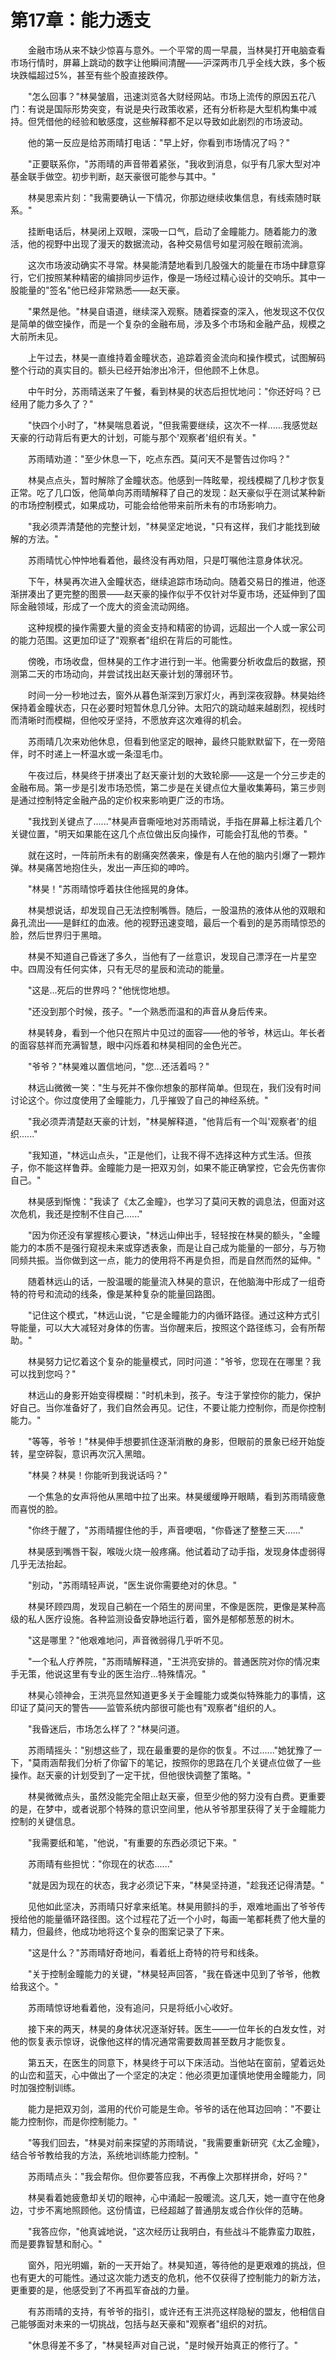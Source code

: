 # 第17章：能力透支

　　金融市场从来不缺少惊喜与意外。一个平常的周一早晨，当林昊打开电脑查看市场行情时，屏幕上跳动的数字让他瞬间清醒——沪深两市几乎全线大跌，多个板块跌幅超过5%，甚至有些个股直接跌停。

　　"怎么回事？"林昊皱眉，迅速浏览各大财经网站。市场上流传的原因五花八门：有说是国际形势突变，有说是央行政策收紧，还有分析称是大型机构集中减持。但凭借他的经验和敏感度，这些解释都不足以导致如此剧烈的市场波动。

　　他的第一反应是给苏雨晴打电话："早上好，你看到市场情况了吗？"

　　"正要联系你，"苏雨晴的声音带着紧张，"我收到消息，似乎有几家大型对冲基金联手做空。初步判断，赵天豪很可能参与其中。"

　　林昊思索片刻："我需要确认一下情况，你那边继续收集信息，有线索随时联系。"

　　挂断电话后，林昊闭上双眼，深吸一口气，启动了金瞳能力。随着能力的激活，他的视野中出现了漫天的数据流动，各种交易信号如星河般在眼前流淌。

　　这次市场波动确实不寻常。林昊能清楚地看到几股强大的能量在市场中肆意穿行，它们按照某种精密的编排同步运作，像是一场经过精心设计的交响乐。其中一股能量的"签名"他已经非常熟悉——赵天豪。

　　"果然是他。"林昊自语道，继续深入观察。随着探查的深入，他发现这不仅仅是简单的做空操作，而是一个复杂的金融布局，涉及多个市场和金融产品，规模之大前所未见。

　　上午过去，林昊一直维持着金瞳状态，追踪着资金流向和操作模式，试图解码整个行动的真实目的。额头已经开始渗出冷汗，但他顾不上休息。

　　中午时分，苏雨晴送来了午餐，看到林昊的状态后担忧地问："你还好吗？已经用了能力多久了？"

　　"快四个小时了，"林昊喘息着说，"但我需要继续，这次不一样......我感觉赵天豪的行动背后有更大的计划，可能与那个'观察者'组织有关。"

　　苏雨晴劝道："至少休息一下，吃点东西。莫问天不是警告过你吗？"

　　林昊点点头，暂时解除了金瞳状态。他感到一阵眩晕，视线模糊了几秒才恢复正常。吃了几口饭，他简单向苏雨晴解释了自己的发现：赵天豪似乎在测试某种新的市场控制模式，如果成功，可能会给他带来前所未有的市场影响力。

　　"我必须弄清楚他的完整计划，"林昊坚定地说，"只有这样，我们才能找到破解的方法。"

　　苏雨晴忧心忡忡地看着他，最终没有再劝阻，只是叮嘱他注意身体状况。

　　下午，林昊再次进入金瞳状态，继续追踪市场动向。随着交易日的推进，他逐渐拼凑出了更完整的图景——赵天豪的操作似乎不仅针对华夏市场，还延伸到了国际金融领域，形成了一个庞大的资金流动网络。

　　这种规模的操作需要大量的资金支持和精密的协调，远超出一个人或一家公司的能力范围。这更加印证了"观察者"组织在背后的可能性。

　　傍晚，市场收盘，但林昊的工作才进行到一半。他需要分析收盘后的数据，预测第二天的市场动向，并尝试找出赵天豪计划的薄弱环节。

　　时间一分一秒地过去，窗外从暮色渐深到万家灯火，再到深夜寂静。林昊始终保持着金瞳状态，只在必要时短暂休息几分钟。太阳穴的跳动越来越剧烈，视线时而清晰时而模糊，但他咬牙坚持，不愿放弃这次难得的机会。

　　苏雨晴几次来劝他休息，但看到他坚定的眼神，最终只能默默留下，在一旁陪伴，时不时递上一杯温水或一条湿毛巾。

　　午夜过后，林昊终于拼凑出了赵天豪计划的大致轮廓——这是一个分三步走的金融布局。第一步是引发市场恐慌，第二步是在关键点位大量收集筹码，第三步则是通过控制特定金融产品的定价权来影响更广泛的市场。

　　"我找到关键点了......"林昊声音嘶哑地对苏雨晴说，手指在屏幕上标注着几个关键位置，"明天如果能在这几个点位做出反向操作，可能会打乱他的节奏。"

　　就在这时，一阵前所未有的剧痛突然袭来，像是有人在他的脑内引爆了一颗炸弹。林昊痛苦地抱住头，发出一声压抑的呻吟。

　　"林昊！"苏雨晴惊呼着扶住他摇晃的身体。

　　林昊想说话，却发现自己无法控制嘴唇。随后，一股温热的液体从他的双眼和鼻孔流出——是鲜红的血液。他的视野迅速变暗，最后一个看到的是苏雨晴惊恐的脸，然后世界归于黑暗。

　　林昊不知道自己昏迷了多久，当他有了一丝意识，发现自己漂浮在一片星空中。四周没有任何实体，只有无尽的星辰和流动的能量。

　　"这是...死后的世界吗？"他恍惚地想。

　　"还没到那个时候，孩子。"一个熟悉而温和的声音从身后传来。

　　林昊转身，看到一个他只在照片中见过的面容——他的爷爷，林远山。年长者的面容慈祥而充满智慧，眼中闪烁着和林昊相同的金色光芒。

　　"爷爷？"林昊难以置信地问，"您...还活着吗？"

　　林远山微微一笑："生与死并不像你想象的那样简单。但现在，我们没有时间讨论这个。你过度使用了金瞳能力，几乎摧毁了自己的神经系统。"

　　"我必须弄清楚赵天豪的计划，"林昊解释道，"他背后有一个叫'观察者'的组织......"

　　"我知道，"林远山点头，"正是他们，让我不得不选择这种方式生活。但孩子，你不能这样鲁莽。金瞳能力是一把双刃剑，如果不能正确掌控，它会先伤害你自己。"

　　林昊感到惭愧："我读了《太乙金瞳》，也学习了莫问天教的调息法，但面对这次危机，我还是控制不住自己......"

　　"因为你还没有掌握核心要诀，"林远山伸出手，轻轻按在林昊的额头，"金瞳能力的本质不是强行窥视未来或穿透表象，而是让自己成为能量的一部分，与万物同频共振。当你做到这一点，能力的使用将不再是负担，而是自然而然的延伸。"

　　随着林远山的话，一股温暖的能量流入林昊的意识，在他脑海中形成了一组奇特的符号和流动的线条，像是某种复杂的能量回路图。

　　"记住这个模式，"林远山说，"它是金瞳能力的内循环路径。通过这种方式引导能量，可以大大减轻对身体的伤害。当你醒来后，按照这个路径练习，会有所帮助。"

　　林昊努力记忆着这个复杂的能量模式，同时问道："爷爷，您现在在哪里？我可以找到您吗？"

　　林远山的身影开始变得模糊："时机未到，孩子。专注于掌控你的能力，保护好自己。当你准备好了，我们自然会再见。记住，不要让能力控制你，而是你控制能力。"

　　"等等，爷爷！"林昊伸手想要抓住逐渐消散的身影，但眼前的景象已经开始旋转，星空碎裂，意识再次沉入黑暗。

　　"林昊？林昊！你能听到我说话吗？"

　　一个焦急的女声将他从黑暗中拉了出来。林昊缓缓睁开眼睛，看到苏雨晴疲惫而喜悦的脸。

　　"你终于醒了，"苏雨晴握住他的手，声音哽咽，"你昏迷了整整三天......"

　　林昊感到嘴唇干裂，喉咙火烧一般疼痛。他试着动了动手指，发现身体虚弱得几乎无法抬起。

　　"别动，"苏雨晴轻声说，"医生说你需要绝对的休息。"

　　林昊环顾四周，发现自己躺在一个陌生的房间里，不像是医院，更像是某种高级的私人医疗设施。各种监测设备安静地运行着，窗外是郁郁葱葱的树木。

　　"这是哪里？"他艰难地问，声音微弱得几乎听不见。

　　"一个私人疗养院，"苏雨晴解释道，"王洪亮安排的。普通医院对你的情况束手无策，他说这里有专业的医生治疗...特殊情况。"

　　林昊心领神会，王洪亮显然知道更多关于金瞳能力或类似特殊能力的事情，这印证了莫问天的警告——监管系统内部很可能也有"观察者"组织的人。

　　"我昏迷后，市场怎么样了？"林昊问道。

　　苏雨晴摇头："别想这些了，现在最重要的是你的恢复。不过......"她犹豫了一下，"莫雨涵帮我们分析了你留下的笔记，按照你的思路在几个关键点位做了一些操作。赵天豪的计划受到了一定干扰，但他很快调整了策略。"

　　林昊微微点头，虽然没能完全阻止赵天豪，但至少他的努力没有白费。更重要的是，在梦中，或者说那个特殊的意识空间里，他从爷爷那里获得了关于金瞳能力控制的关键信息。

　　"我需要纸和笔，"他说，"有重要的东西必须记下来。"

　　苏雨晴有些担忧："你现在的状态......"

　　"就是因为现在的状态，我才必须记下来，"林昊坚持道，"趁我还记得清楚。"

　　见他如此坚决，苏雨晴只好拿来纸笔。林昊用颤抖的手，艰难地画出了爷爷传授给他的能量循环路径图。这个过程花了近一个小时，每画一笔都耗费了他大量的精力，但最终，他成功地将这个复杂的图案记录了下来。

　　"这是什么？"苏雨晴好奇地问，看着纸上奇特的符号和线条。

　　"关于控制金瞳能力的关键，"林昊轻声回答，"我在昏迷中见到了爷爷，他教给我这个。"

　　苏雨晴惊讶地看着他，没有追问，只是将纸小心收好。

　　接下来的两天，林昊的身体状况逐渐好转。医生——一位年长的白发女性，对他的恢复表示惊讶，说像他这样的情况通常需要数周甚至数月才能恢复。

　　第五天，在医生的同意下，林昊终于可以下床活动。当他站在窗前，望着远处的山峦和蓝天，心中做出了一个坚定的决定：他必须更加谨慎地使用金瞳能力，同时加强控制训练。

　　能力是把双刃剑，滥用的代价可能是生命。爷爷的话在他耳边回响："不要让能力控制你，而是你控制能力。"

　　"等我们回去，"林昊对前来探望的苏雨晴说，"我需要重新研究《太乙金瞳》，结合爷爷教给我的方法，系统地训练能力控制。"

　　苏雨晴点头："我会帮你。但你要答应我，不再像上次那样拼命，好吗？"

　　林昊看着她疲惫却关切的眼神，心中涌起一股暖流。这几天，她一直守在他身边，寸步不离地照顾他。这份情谊，已经超越了普通朋友或合作伙伴的范畴。

　　"我答应你，"他真诚地说，"这次经历让我明白，有些战斗不能靠蛮力取胜，而是要靠智慧和耐心。"

　　窗外，阳光明媚，新的一天开始了。林昊知道，等待他的是更艰难的挑战，但也有更大的可能性。通过这次能力透支的危机，他不仅获得了控制能力的新方法，更重要的是，他感受到了不再孤军奋战的力量。

　　有苏雨晴的支持，有爷爷的指引，或许还有王洪亮这样隐秘的盟友，他相信自己能够面对未来的一切挑战，包括与赵天豪和"观察者"组织的对抗。

　　"休息得差不多了，"林昊轻声对自己说，"是时候开始真正的修行了。" 